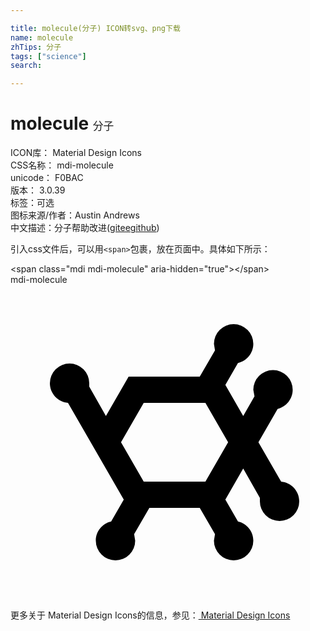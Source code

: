 ```yaml
---

title: molecule(分子) ICON转svg、png下载
name: molecule
zhTips: 分子
tags: ["science"]
search: 

---
```


# molecule  <small style="font-size: 60%;font-weight: 100">分子</small>


<div class="detail-page">
<p>
<span>
ICON库：
<span class="badge-secondary badge">Material Design Icons</span> 
</span>
<br/>
<span>
CSS名称：
<span class="badge-secondary badge">mdi-molecule</span> 
</span>
<br/>
<span>
unicode：
<span class="badge-secondary badge">F0BAC</span> 
<copy-btn content='F0BAC' btn-title=""></copy-btn>
<copy-btn :content='String.fromCodePoint(parseInt("F0BAC", 16))' btn-title="复制U"></copy-btn>
</span>
<br/>
<span>
版本：
<span class="badge-secondary badge">3.0.39</span> 
</span><br/><span>标签：<span class="badge-light badge"><router-link to="/tags/science.html">可选</router-link></span></span>
<br/>
<span>图标来源/作者：<span class="badge-light badge">Austin Andrews</span></span> 
<br/>
<span class="zh-detail">中文描述：<span class="badge-primary badge">分子</span><span class="help-link"><span>帮助改进</span>(<a href="https://gitee.com/liuwave/icon-helper/edit/master/json/material/molecule.json" target="_blank" rel="noopener noreferrer">gitee</a><a href="https://github.com/liuwave/icon-helper/edit/master/json/material/molecule.json" target="_blank" rel="noopener noreferrer">github</a></span>)</span><br/>
</p>
</div>
<div class="alert alert-dark">
  <i class="mdi mdi-molecule mdi-48px"></i>
  <i class="mdi mdi-molecule mdi-36px"></i>
  <i class="mdi mdi-molecule mdi-24px"></i>
  <i class="mdi mdi-molecule mdi-18px"></i>
</div>
<div>
  <p>引入css文件后，可以用<code>&lt;span&gt;</code>包裹，放在页面中。具体如下所示：    
  </p>
  <div class="alert alert-primary" style="font-size: 14px">
    &lt;span class="mdi mdi-molecule" aria-hidden="true"&gt;&lt;/span&gt;
    <copy-btn content='<span class="mdi mdi-molecule" aria-hidden="true"></span>'></copy-btn>
  </div>
  <div class="alert alert-secondary">
    <i class="mdi mdi-molecule"
    style="font-size: 24px"
    aria-hidden="true"></i> mdi-molecule
    <copy-btn content="mdi-molecule" btn-title="复制图标名称"></copy-btn>
  </div>
</div>
<div id="svg" class="svg-wrap">
<svg xmlns="http://www.w3.org/2000/svg" viewBox="0 0 24 24"><path d="M7.27,10L9,7H14.42L15.58,5L15.5,4.5A1.5,1.5 0 0,1 17,3A1.5,1.5 0 0,1 18.5,4.5C18.5,5.21 18,5.81 17.33,5.96L16.37,7.63L17.73,10L18.59,8.5L18.5,8A1.5,1.5 0 0,1 20,6.5A1.5,1.5 0 0,1 21.5,8C21.5,8.71 21,9.3 20.35,9.46L18.89,12L20.62,15C21.39,15.07 22,15.71 22,16.5A1.5,1.5 0 0,1 20.5,18A1.5,1.5 0 0,1 19,16.5V16.24L17.73,14L16.37,16.37L17.33,18.04C18,18.19 18.5,18.79 18.5,19.5A1.5,1.5 0 0,1 17,21A1.5,1.5 0 0,1 15.5,19.5L15.58,19L14.42,17H10.58L9.42,19L9.5,19.5A1.5,1.5 0 0,1 8,21A1.5,1.5 0 0,1 6.5,19.5C6.5,18.79 7,18.19 7.67,18.04L8.63,16.37L4.38,9C3.61,8.93 3,8.29 3,7.5A1.5,1.5 0 0,1 4.5,6A1.5,1.5 0 0,1 6,7.5C6,7.59 6,7.68 6,7.76L7.27,10M10.15,9L8.42,12L10.15,15H14.85L16.58,12L14.85,9H10.15Z" /></svg>
</div>
<detail full-name='mdi-molecule'></detail>
    
<div><p>更多关于 Material Design Icons的信息，参见：<a target="_blank" href="https://iconhelper.cn/material.html"> Material Design Icons</a>
</p></div>
